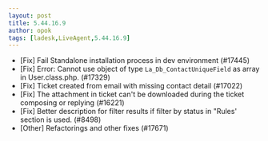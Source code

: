 ```yaml
---
layout: post
title: 5.44.16.9
author: opok
tags: [ladesk,LiveAgent,5.44.16.9]
---
```

- [Fix] Fail Standalone installation process in dev environment (#17445)
- [Fix] Error: Cannot use object of type `La_Db_ContactUniqueField` as array in User.class.php. (#17329)
- [Fix] Ticket created from email with missing contact detail (#17022)
- [Fix] The attachment in ticket can't be downloaded during the ticket composing or replying (#16221)
- [Fix] Better description for filter results if filter by status in "Rules' section is used. (#8498)
- [Other] Refactorings and other fixes (#17671)